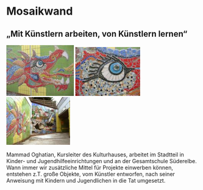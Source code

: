 # Mosaikwand

## „Mit Künstlern arbeiten, von Künstlern lernen“

![](/img/wsb_177x116_spiegel-Drache_einl128.jpg)
![](/img/wsb_170x116_spiegel-Drache_einl126.jpg)
![](/img/wsb_167x116_spiegel-Drache_einl1.jpg)

Mammad Oghatian, Kursleiter des Kulturhauses, arbeitet im Stadtteil in
Kinder- und Jugendhilfeeinrichtungen und an der Gesamtschule Süderelbe.
Wann immer wir zusätzliche Mittel für Projekte einwerben können,
entstehen z.T. große Objekte, vom Künstler entworfen, nach seiner
Anweisung mit Kindern und Jugendlichen in die Tat umgesetzt.
